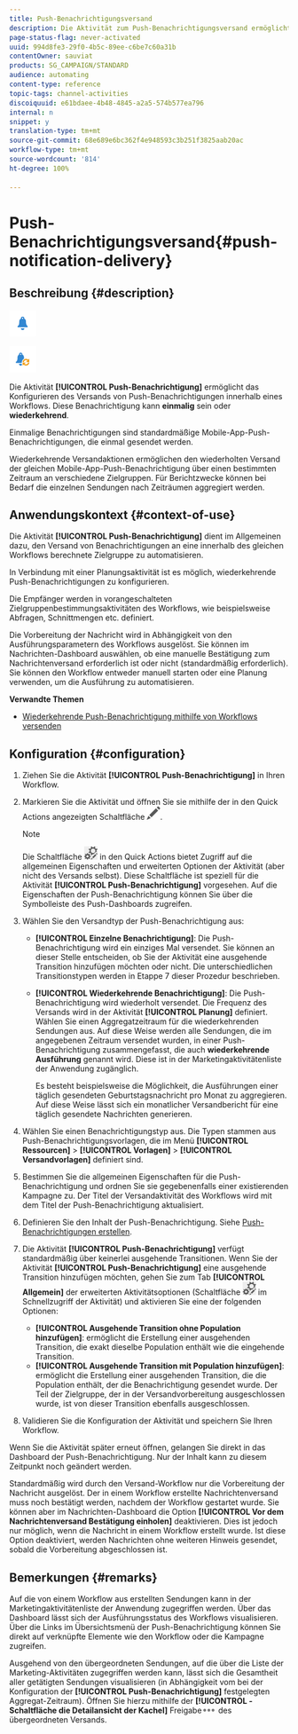 ```yaml
---
title: Push-Benachrichtigungsversand
description: Die Aktivität zum Push-Benachrichtigungsversand ermöglicht den Versand von einmaligen oder wiederkehrenden Push-Benachrichtigungen innerhalb eines Workflows.
page-status-flag: never-activated
uuid: 994d8fe3-29f0-4b5c-89ee-c6be7c60a31b
contentOwner: sauviat
products: SG_CAMPAIGN/STANDARD
audience: automating
content-type: reference
topic-tags: channel-activities
discoiquuid: e61bdaee-4b48-4845-a2a5-574b577ea796
internal: n
snippet: y
translation-type: tm+mt
source-git-commit: 68e689e6bc362f4e948593c3b251f3825aab20ac
workflow-type: tm+mt
source-wordcount: '814'
ht-degree: 100%

---
```



# Push-Benachrichtigungsversand{#push-notification-delivery}

## Beschreibung {#description}

![](assets/push.png)

![](assets/recurrentpush.png)

Die Aktivität **[!UICONTROL Push-Benachrichtigung]** ermöglicht das Konfigurieren des Versands von Push-Benachrichtigungen innerhalb eines Workflows. Diese Benachrichtigung kann **einmalig** sein oder **wiederkehrend**.

Einmalige Benachrichtigungen sind standardmäßige Mobile-App-Push-Benachrichtigungen, die einmal gesendet werden.

Wiederkehrende Versandaktionen ermöglichen den wiederholten Versand der gleichen Mobile-App-Push-Benachrichtigung über einen bestimmten Zeitraum an verschiedene Zielgruppen. Für Berichtzwecke können bei Bedarf die einzelnen Sendungen nach Zeiträumen aggregiert werden.

## Anwendungskontext    {#context-of-use}

Die Aktivität **[!UICONTROL Push-Benachrichtigung]** dient im Allgemeinen dazu, den Versand von Benachrichtigungen an eine innerhalb des gleichen Workflows berechnete Zielgruppe zu automatisieren.

In Verbindung mit einer Planungsaktivität ist es möglich, wiederkehrende Push-Benachrichtigungen zu konfigurieren.

Die Empfänger werden in vorangeschalteten Zielgruppenbestimmungsaktivitäten des Workflows, wie beispielsweise Abfragen, Schnittmengen etc. definiert.

Die Vorbereitung der Nachricht wird in Abhängigkeit von den Ausführungsparametern des Workflows ausgelöst. Sie können im Nachrichten-Dashboard auswählen, ob eine manuelle Bestätigung zum Nachrichtenversand erforderlich ist oder nicht (standardmäßig erforderlich). Sie können den Workflow entweder manuell starten oder eine Planung verwenden, um die Ausführung zu automatisieren.

**Verwandte Themen**

* [Wiederkehrende Push-Benachrichtigung mithilfe von Workflows versenden](../../automating/using/recurring-push-notifications.md)

## Konfiguration {#configuration}

1. Ziehen Sie die Aktivität **[!UICONTROL Push-Benachrichtigung]** in Ihren Workflow.
1. Markieren Sie die Aktivität und öffnen Sie sie mithilfe der in den Quick Actions angezeigten Schaltfläche ![](assets/edit_darkgrey-24px.png).

   >[!NOTE]
   >
   >Die Schaltfläche ![](assets/dlv_activity_params-24px.png) in den Quick Actions bietet Zugriff auf die allgemeinen Eigenschaften und erweiterten Optionen der Aktivität (aber nicht des Versands selbst). Diese Schaltfläche ist speziell für die Aktivität **[!UICONTROL Push-Benachrichtigung]** vorgesehen. Auf die Eigenschaften der Push-Benachrichtigung können Sie über die Symbolleiste des Push-Dashboards zugreifen.

1. Wählen Sie den Versandtyp der Push-Benachrichtigung aus:

   * **[!UICONTROL Einzelne Benachrichtigung]**: Die Push-Benachrichtigung wird ein einziges Mal versendet. Sie können an dieser Stelle entscheiden, ob Sie der Aktivität eine ausgehende Transition hinzufügen möchten oder nicht. Die unterschiedlichen Transitionstypen werden in Etappe 7 dieser Prozedur beschrieben.
   * **[!UICONTROL Wiederkehrende Benachrichtigung]**: Die Push-Benachrichtigung wird wiederholt versendet. Die Frequenz des Versands wird in der Aktivität **[!UICONTROL Planung]** definiert. Wählen Sie einen Aggregatzeitraum für die wiederkehrenden Sendungen aus. Auf diese Weise werden alle Sendungen, die im angegebenen Zeitraum versendet wurden, in einer Push-Benachrichtigung zusammengefasst, die auch **wiederkehrende Ausführung** genannt wird. Diese ist in der Marketingaktivitätenliste der Anwendung zugänglich.

      Es besteht beispielsweise die Möglichkeit, die Ausführungen einer täglich gesendeten Geburtstagsnachricht pro Monat zu aggregieren. Auf diese Weise lässt sich ein monatlicher Versandbericht für eine täglich gesendete Nachrichten generieren.

1. Wählen Sie einen Benachrichtigungstyp aus. Die Typen stammen aus Push-Benachrichtigungsvorlagen, die im Menü **[!UICONTROL Ressourcen]** > **[!UICONTROL Vorlagen]** > **[!UICONTROL Versandvorlagen]** definiert sind.
1. Bestimmen Sie die allgemeinen Eigenschaften für die Push-Benachrichtigung und ordnen Sie sie gegebenenfalls einer existierenden Kampagne zu. Der Titel der Versandaktivität des Workflows wird mit dem Titel der Push-Benachrichtigung aktualisiert.
1. Definieren Sie den Inhalt der Push-Benachrichtigung. Siehe [Push-Benachrichtigungen erstellen](../../channels/using/preparing-and-sending-a-push-notification.md).
1. Die Aktivität **[!UICONTROL Push-Benachrichtigung]** verfügt standardmäßig über keinerlei ausgehende Transitionen. Wenn Sie der Aktivität **[!UICONTROL Push-Benachrichtigung]** eine ausgehende Transition hinzufügen möchten, gehen Sie zum Tab **[!UICONTROL Allgemein]** der erweiterten Aktivitätsoptionen (Schaltfläche ![](assets/dlv_activity_params-24px.png) im Schnellzugriff der Aktivität) und aktivieren Sie eine der folgenden Optionen:

   * **[!UICONTROL Ausgehende Transition ohne Population hinzufügen]**: ermöglicht die Erstellung einer ausgehenden Transition, die exakt dieselbe Population enthält wie die eingehende Transition.
   * **[!UICONTROL Ausgehende Transition mit Population hinzufügen]**: ermöglicht die Erstellung einer ausgehenden Transition, die die Population enthält, der die Benachrichtigung gesendet wurde. Der Teil der Zielgruppe, der in der Versandvorbereitung ausgeschlossen wurde, ist von dieser Transition ebenfalls ausgeschlossen.

1. Validieren Sie die Konfiguration der Aktivität und speichern Sie Ihren Workflow.

Wenn Sie die Aktivität später erneut öffnen, gelangen Sie direkt in das Dashboard der Push-Benachrichtigung. Nur der Inhalt kann zu diesem Zeitpunkt noch geändert werden.

Standardmäßig wird durch den Versand-Workflow nur die Vorbereitung der Nachricht ausgelöst. Der in einem Workflow erstellte Nachrichtenversand muss noch bestätigt werden, nachdem der Workflow gestartet wurde. Sie können aber im Nachrichten-Dashboard die Option **[!UICONTROL Vor dem Nachrichtenversand Bestätigung einholen]** deaktivieren. Dies ist jedoch nur möglich, wenn die Nachricht in einem Workflow erstellt wurde. Ist diese Option deaktiviert, werden Nachrichten ohne weiteren Hinweis gesendet, sobald die Vorbereitung abgeschlossen ist.

## Bemerkungen    {#remarks}

Auf die von einem Workflow aus erstellten Sendungen kann in der Marketingaktivitätenliste der Anwendung zugegriffen werden. Über das Dashboard lässt sich der Ausführungsstatus des Workflows visualisieren. Über die Links im Übersichtsmenü der Push-Benachrichtigung können Sie direkt auf verknüpfte Elemente wie den Workflow oder die Kampagne zugreifen.

Ausgehend von den übergeordneten Sendungen, auf die über die Liste der Marketing-Aktivitäten zugegriffen werden kann, lässt sich die Gesamtheit aller getätigten Sendungen visualisieren (in Abhängigkeit vom bei der Konfiguration der **[!UICONTROL Push-Benachrichtigung]** festgelegten Aggregat-Zeitraum). Öffnen Sie hierzu mithilfe der **[!UICONTROL -Schaltfläche die Detailansicht der Kachel]** Freigabe![](assets/wkf_dlv_detail_button.png) des übergeordneten Versands.
